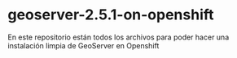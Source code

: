 geoserver-2.5.1-on-openshift
============================

En este repositorio están todos los archivos para poder hacer una instalación limpia de GeoServer en Openshift
